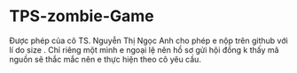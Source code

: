 # TPS-zombie-Game
Được phép của cô TS. Nguyễn Thị Ngọc Anh cho phép e nộp trên github với lí do size . Chỉ riêng một mình e ngoại lệ nên hồ sơ gửi hội đồng k thấy mã nguồn sẽ thắc mắc nên e thực hiện theo cô yêu cầu.
